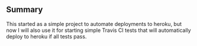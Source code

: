 ## Summary
This started as a simple project to automate deployments to heroku, but now I will also use it for starting simple Travis CI tests that will automatically deploy to heroku if all tests pass.
